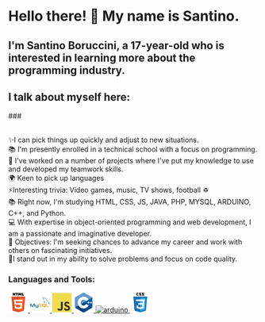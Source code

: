 <h1 align="left">Hello there! 👋 My name is Santino.

</h1>

###

<h2 align="left">
I'm Santino Boruccini, a 17-year-old who is interested in learning more about the programming industry.</h2>

###
<h2 align="left">I talk about myself here:</h2>
###
<p align="left"><br>  
✨I can pick things up quickly and adjust to new situations. <br>  📚 I'm presently enrolled in a technical school with a focus on programming. <br>  📒 I've worked on a number of projects where I've put my knowledge to use and developed my teamwork skills. <br>  🌍 Keen to pick up languages <br>  ⚡Interesting trivia: Video games, music, TV shows, football ♽ <br>  📚 Right now, I'm studying HTML, CSS, JS, JAVA, PHP, MYSQL, ARDUINO, C++, and Python. <br>  💻 With expertise in object-oriented programming and web development, I am a passionate and imaginative developer. <br>  🎯 Objectives: I'm seeking chances to advance my career and work with others on fascinating initiatives. <br>  📑I stand out in my ability to solve problems and focus on code quality.
<br>
</p>

###


<h3 align="left">Languages and Tools:</h3>
<p align="left"> <a href="https://www.w3.org/html/" target="_blank" rel="noreferrer"> <img src="https://raw.githubusercontent.com/devicons/devicon/master/icons/html5/html5-original-wordmark.svg" alt="html5" width="40" height="40"/> </a> <a href="https://www.mysql.com/" target="_blank" rel="noreferrer"> <img src="https://raw.githubusercontent.com/devicons/devicon/master/icons/mysql/mysql-original-wordmark.svg" alt="mysql" width="40" height="40"/> </a> <a href="https://www.php.net" target="_blank" rel="noreferrer"> </a> <a href="https://developer.mozilla.org/en-US/docs/Web/JavaScript" target="_blank" rel="noreferrer"> <img src="https://raw.githubusercontent.com/devicons/devicon/master/icons/javascript/javascript-original.svg" alt="javascript" width="40" height="40"/> </a> <a href="https://www.w3schools.com/cpp/" target="_blank" rel="noreferrer"> <img src="https://raw.githubusercontent.com/devicons/devicon/master/icons/cplusplus/cplusplus-original.svg" alt="cplusplus" width="40" height="40"/> </a> <a href="https://www.arduino.cc/" target="_blank" rel="noreferrer"> <img src="https://cdn.worldvectorlogo.com/logos/arduino-1.svg" alt="arduino" width="40" height="40"/> </a> <a href="https://www.w3schools.com/css/" target="_blank" rel="noreferrer"> <img src="https://raw.githubusercontent.com/devicons/devicon/master/icons/css3/css3-original-wordmark.svg" alt="css3" width="40" height="40"/> </a> </p> 

  





###
